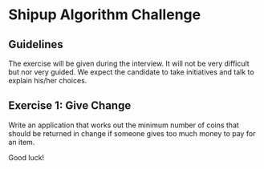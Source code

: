 # Shipup Algorithm Challenge


## Guidelines

The exercise will be given during the interview. It will not be very difficult but nor very guided. We expect the candidate to take initiatives and talk to explain his/her choices.

## Exercise 1: Give Change

Write an application that works out the minimum number of coins that should be returned in change if someone gives too much money to pay for an item.


Good luck!
